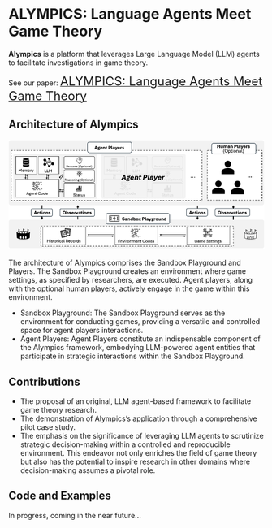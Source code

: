 # ALYMPICS: Language Agents Meet Game Theory

**Alympics** is a platform that leverages Large Language Model (LLM) agents to facilitate investigations in game theory.

See our paper: [<font size=5>ALYMPICS: Language Agents Meet Game Theory</font>](https://arxiv.org/pdf/2311.03220)

## Architecture of Alympics

<img src="./assets/playground.png" alt="playground" width="800"/>

The architecture of Alympics comprises the Sandbox Playground and Players. The Sandbox Playground creates an environment where game settings, as specified by researchers, are executed. Agent players, along with the optional human players, actively engage in the game within this environment.

- Sandbox Playground: The Sandbox Playground serves as the environment for conducting games, providing a versatile and controlled space for agent players interactions.
- Agent Players: Agent Players constitute an indispensable component of the Alympics framework, embodying LLM-powered agent entities that participate in strategic interactions within the Sandbox Playground.


## Contributions

- The proposal of an original, LLM agent-based framework to facilitate game theory research.
- The demonstration of Alympics’s application through a comprehensive pilot case study.
- The emphasis on the significance of leveraging LLM agents to scrutinize strategic decision-making within a controlled and reproducible environment. This endeavor not only enriches the field of game theory but also has the potential to inspire research in other domains where decision-making assumes a pivotal role.

## Code and Examples
In progress, coming in the near future...
